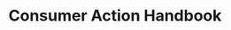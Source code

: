---
# This topic lives at
# https://digital.gov/topics/consumer-action-handbook

# Topic Title
title: "Consumer Action Handbook"

# description — keep it short and clear
# summary: ""

# Weight
weight: 1

# For more information on managing topics,
# see https://github.com/GSA/digitalgov.gov/wiki/topics
---